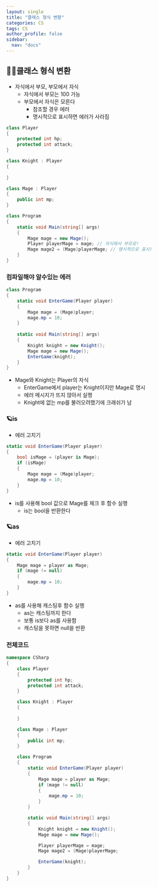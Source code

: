 ```yaml
---
layout: single
title: "클래스 형식 변환"
categories: CS
tags: CS
author_profile: false
sidebar:
  nav: "docs"
---
```


## 🙇‍♀️클래스 형식 변환

* 자식에서 부모, 부모에서 자식
  * 자식에서 부모는 100 가능
  * 부모에서 자식은 모른다
    * 참조할 경우 에러
    * 명시적으로 표시하면 에러가 사라짐

```cs
class Player
{
    protected int hp;
    protected int attack;
}

class Knight : Player
{
    
}

class Mage : Player
{
    public int mp;
}

class Program
{
    static void Main(string[] args)
    {
        Mage mage = new Mage();
        Player playerMage = mage; // 자식에서 부모로!
        Mage mage2 = (Mage)playerMage; // 명시적으로 표시!
    }
}
```
### 컴파일해야 알수있는 에러
```cs
class Program
{
    static void EnterGame(Player player)
    {
        Mage mage = (Mage)player;
        mage.mp = 10;
    }
    
    static void Main(string[] args)
    {
        Knight knight = new Knight();
        Mage mage = new Mage();
        EnterGame(knight);
    }
}
```
* Mage와 Knight는 Player의 자식
  * EnterGame에서 player는 Knight이지만 Mage로 명시
  * 에러 메시지가 뜨지 않아서 실행
  * Knight에 없는 mp를 불러오려했기에 크래쉬가 남

### 🪐is
* 에러 고치기

```cs
static void EnterGame(Player player)
{
    bool isMage = (player is Mage);
    if (isMage)
    {
        Mage mage = (Mage)player;
        mage.mp = 10;
    }
}
```
* is를 사용해 bool 값으로 Mage를 체크 후 함수 실행
  * is는 bool을 반환한다

### 🪐as
* 에러 고치기

```cs
static void EnterGame(Player player)
{
    Mage mage = player as Mage;
    if (mage != null)
    {
        mage.mp = 10;
    }
}
```
* as를 사용해 캐스팅후 함수 실행
  * as는 캐스팅까지 한다
  * 보통 is보다 as를 사용함
  * 캐스팅을 못하면 null을 반환

### 전체코드
```cs
namespace CSharp
{
    class Player
    {
        protected int hp;
        protected int attack;
    }

    class Knight : Player
    {
        
    }

    class Mage : Player
    {
        public int mp;
    }

    class Program
    {
        static void EnterGame(Player player)
        {
            Mage mage = player as Mage;
            if (mage != null)
            {
                mage.mp = 10;
            }
        }

        static void Main(string[] args)
        {
            Knight knight = new Knight();
            Mage mage = new Mage();

            Player playerMage = mage;
            Mage mage2 = (Mage)playerMage;

            EnterGame(knight);
        }
    }
}
```
